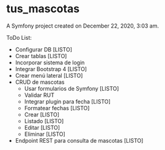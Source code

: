 tus_mascotas
============

A Symfony project created on December 22, 2020, 3:03 am.

ToDo List:

- Configurar DB [LISTO]
- Crear tablas  [LISTO]
- Incorporar sistema de login
- Integrar Bootstrap 4 [LISTO]
- Crear menú lateral [LISTO]
- CRUD de mascotas
  - Usar formularios de Symfony [LISTO]
  - Validar RUT
  - Integrar plugin para fecha [LISTO]
  - Formatear fechas [LISTO]
  - Crear [LISTO]
  - Listado [LISTO]
  - Editar [LISTO]
  - Eliminar [LISTO]
- Endpoint REST para consulta de mascotas [LISTO]